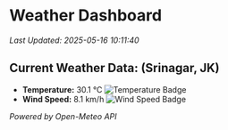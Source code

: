 
# Weather Dashboard

_Last Updated: 2025-05-16 10:11:40_

## Current Weather Data: (Srinagar, JK)
- **Temperature:** 30.1 °C ![Temperature Badge](https://img.shields.io/badge/Temperature-High%20Temp-orange)
- **Wind Speed:** 8.1 km/h ![Wind Speed Badge](https://img.shields.io/badge/Wind%20Speed-Light%20Wind-blue)

*Powered by Open-Meteo API*
